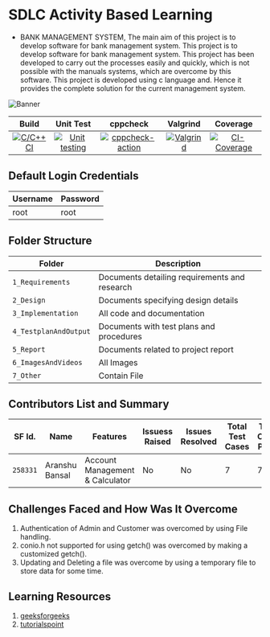# SDLC Activity Based Learning
* BANK MANAGEMENT SYSTEM, The main aim of this project is to develop software for bank management system. This project is to develop software for bank management system. This project has been developed to carry out the processes easily and quickly, which is not possible with the manuals systems, which are overcome by this software. This project is developed using c language and. Hence it provides the complete solution for the current management system.

![Banner](https://github.com/Aranshu/Project/blob/master/6_ImagesAndVideos/Banner.png)

|Build|Unit Test|cppcheck|Valgrind|Coverage|
|:--:|:--:|:--:|:--:|:--:|
|[![C/C++ CI](https://github.com/Aranshu/Project/actions/workflows/c-build.yml/badge.svg)](https://github.com/Aranshu/Project/actions/workflows/c-build.yml)|[![Unit testing](https://github.com/Aranshu/Project/actions/workflows/unit-test.yml/badge.svg)](https://github.com/Aranshu/Project/actions/workflows/unit-test.yml)|[![cppcheck-action](https://github.com/Aranshu/Project/actions/workflows/cppcheck.yml/badge.svg)](https://github.com/Aranshu/Project/actions/workflows/cppcheck.yml)|[![Valgrind](https://github.com/Aranshu/Project/actions/workflows/Valgrind.yml/badge.svg)](https://github.com/Aranshu/Project/actions/workflows/Valgrind.yml)|[![CI-Coverage](https://github.com/Aranshu/Project/actions/workflows/gcov.yml/badge.svg)](https://github.com/Aranshu/Project/actions/workflows/gcov.yml)|




## Default Login Credentials
Username             | Password
---------------------|------------------------------------------
root                 | root

## Folder Structure
Folder               | Description
---------------------|------------------------------------------
`1_Requirements`     | Documents detailing requirements and research
`2_Design`           | Documents specifying design details
`3_Implementation`   | All code and documentation
`4_TestplanAndOutput`| Documents with test plans and procedures
`5_Report`           | Documents related to project report
`6_ImagesAndVideos`  | All Images
`7_Other`            | Contain File

## Contributors List and Summary

SF Id. |  Name   |    Features    | Issuess Raised |Issues Resolved|Total Test Cases|Test Case Pass
-------|---------|----------------|----------------|---------------|-------------|--------------
`258331` | Aranshu Bansal  | Account Management & Calculator    | No     | No   | 7   | 7 |     
   

## Challenges Faced and How Was It Overcome

1. Authentication of Admin and Customer was overcomed by using File handling.
2. conio.h not supported for using getch() was overcomed by making a customized getch().
3. Updating and Deleting a file was overcome by using a temporary file to store data for some time.

## Learning Resources
1. [geeksforgeeks](https://www.geeksforgeeks.org/c-programming-language/)
2. [tutorialspoint](https://www.tutorialspoint.com/cprogramming/index.htm)


